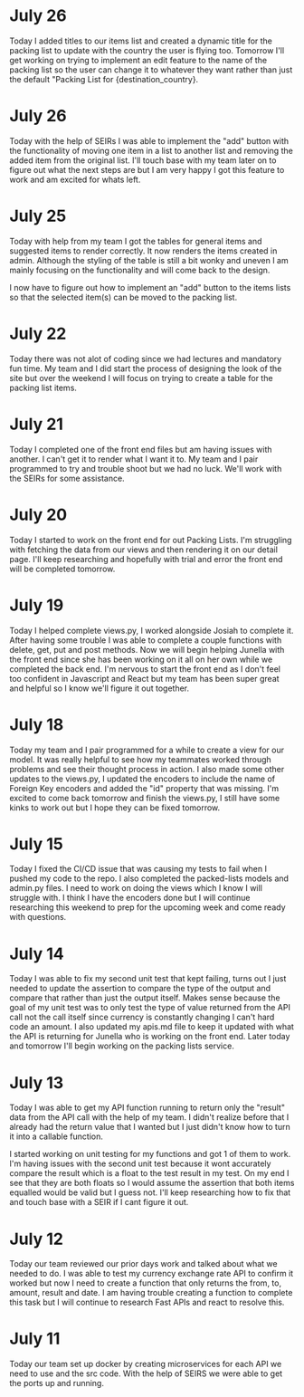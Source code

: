 # July 26
Today I added titles to our items list and created a dynamic title for the packing list to update with the country the user is flying too. Tomorrow I'll get working on trying to implement an edit feature to the name of the packing list so the user can change it to whatever they want rather than just the default "Packing List for {destination_country}. 

# July 26
Today with the help of SEIRs I was able to implement the "add" button with the functionality of moving one item in a list to another list and removing the added item from the original list. I'll touch base with my team later on to figure out what the next steps are but I am very happy I got this feature to work and am excited for whats left. 

# July 25
Today with help from my team I got the tables for general items and suggested items to render correctly. It now renders the items created in admin. Although the styling of the table is still a bit wonky and uneven I am mainly focusing on the functionality and will come back to the design. 

I now have to figure out how to implement an "add" button to the items lists so that the selected item(s) can be moved to the packing list. 

# July 22
Today there was not alot of coding since we had lectures and mandatory fun time. My team and I did start the process of designing the look of the site but over the weekend I will focus on trying to create a table for the packing list items.  

# July 21
Today I completed one of the front end files but am having issues with another. I can't get it to render what I want it to. My team and I pair programmed to try and trouble shoot but we had no luck. We'll work with the SEIRs for some assistance. 

# July 20
Today I started to work on the front end for out Packing Lists. I'm struggling with fetching the data from our views and then rendering it on our detail page. I'll keep researching and hopefully with trial and error the front end will be completed tomorrow. 

# July 19
Today I helped complete views.py, I worked alongside Josiah to complete it. After having some trouble I was able to complete
a couple functions with delete, get, put and post methods. Now we will begin helping Junella with the front end since she has been working on it all on her own while we completed the back end. I'm nervous to start the front end as I don't feel too confident in Javascript and React but my team has been super great and helpful so I know we'll figure it out together. 

# July 18
Today my team and I pair programmed for a while to create a view for our model. It was really helpful to see how my teammates worked through problems and see their thought process in action. I also made some other updates to the views.py, I updated the encoders to include the name of Foreign Key encoders and added the "id" property that was missing. I'm excited to come back tomorrow and finish the views.py, I still have some kinks to work out but I hope they can be fixed tomorrow. 

# July 15
Today I fixed the CI/CD issue that was causing my tests to fail when I pushed my code to the repo. I also completed the packed-lists models and admin.py files. I need to work on doing the views which I know I will struggle with. I think I have the encoders done but I will continue researching this weekend to prep for the upcoming week and come ready with questions.  

# July 14 
Today I was able to fix my second unit test that kept failing, turns out I just needed to update the assertion to compare the type of the output and compare that rather than just the output itself. Makes sense because the goal of my unit test was to only 
test the type of value returned from the API call not the call itself since currency is constantly changing I can't hard code an amount. I also updated my apis.md file to keep it updated with what the API is returning for Junella who is working on the front end. Later today and tomorrow I'll begin working on the packing lists service. 

# July 13 
Today I was able to get my API function running to return only the "result" data from the API call with the help of my team. I didn't realize before that I already had the return value that I wanted but I just didn't know how to turn it into a callable function. 

I started working on unit testing for my functions and got 1 of them to work. I'm having issues with the second unit test because it wont accurately compare the result which is a float to the test result in my test. On my end I see that they are both floats so I would assume the assertion that both items equalled would be valid but I guess not. I'll keep researching how to fix that and touch base with a SEIR if I cant figure it out. 

# July 12
Today our team reviewed our prior days work and talked about what we needed to do. I was able to test my currency exchange rate API to confirm it worked but now I need to create a function that only returns the from, to, amount, result and date. I am having trouble creating a function to complete this task but I will continue to research Fast APIs and react to resolve this. 

# July 11
Today our team set up docker by creating microservices for each API we need to use and the src code. With the help of SEIRS we were able to get the ports up and running. 
